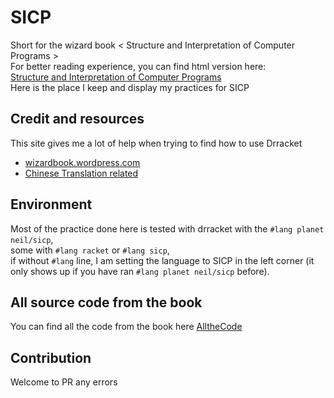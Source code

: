 # SICP  
Short for the wizard book < Structure and Interpretation of Computer Programs >  
For better reading experience, you can find html version here:  
[Structure and Interpretation of Computer Programs](http://sarabander.github.io/sicp/html/index.xhtml#SEC_Contents)  
Here is the place I keep and display my practices for SICP  

## Credit and resources
This site gives me a lot of help when trying to find how to use Drracket
* [wizardbook.wordpress.com](https://wizardbook.wordpress.com/2010/12/25/exercise-4-3/)
* [Chinese Translation related](https://github.com/DeathKing/Learning-SICP)


## Environment
Most of the practice done here is tested with drracket 
with the `#lang planet neil/sicp`,  
some with `#lang racket` or `#lang sicp`,  
if without `#lang` line, 
I am setting the language to SICP in the left corner
(it only shows up if you have ran `#lang planet neil/sicp` before).  

## All source code from the book
You can find all the code from the book here
[AlltheCode](https://mitpress.mit.edu/sicp/code/index.html)

## Contribution
Welcome to PR any errors

